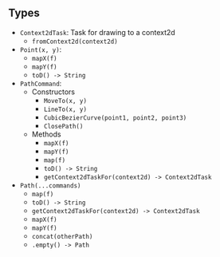 ## Types

- `Context2dTask`: Task for drawing to a context2d
  - `fromContext2d(context2d)`
- `Point(x, y)`:
  - `mapX(f)`
  - `mapY(f)`
  - `toD() -> String`
- `PathCommand`:
  - Constructors
    - `MoveTo(x, y)`
    - `LineTo(x, y)`
    - `CubicBezierCurve(point1, point2, point3)`
    - `ClosePath()`
  - Methods
    - `mapX(f)`
    - `mapY(f)`
    - `map(f)`
    - `toD() -> String`
    - `getContext2dTaskFor(context2d) -> Context2dTask`
- `Path(...commands)`
  - `map(f)`
  - `toD() -> String`
  - `getContext2dTaskFor(context2d) -> Context2dTask`
  - `mapX(f)`
  - `mapY(f)`
  - `concat(otherPath)`
  - `.empty() -> Path`

